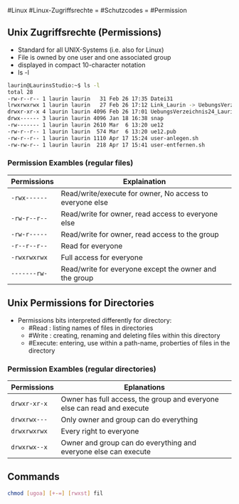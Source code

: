 #Linux 
#Linux-Zugriffsrechte = #Schutzcodes = #Permission

## Unix Zugriffsrechte (Permissions)
* Standard for all  UNIX-Systems (i.e. also for Linux)
* File is owned by one user and one associated group
* displayed in compact 10-character notation
* ls -l
```bash
laurin@LaurinsStudio:~$ ls -l
total 28
-rw-r--r-- 1 laurin laurin   31 Feb 26 17:35 Datei31
lrwxrwxrwx 1 laurin laurin   27 Feb 26 17:12 Link_Laurin -> UebungsVerzeichnis24_Laurin
drwxr-xr-x 4 laurin laurin 4096 Feb 26 17:01 UebungsVerzeichnis24_Laurin
drwx------ 3 laurin laurin 4096 Jan 18 16:38 snap
-rw------- 1 laurin laurin 2610 Mar  6 13:20 ue12
-rw-r--r-- 1 laurin laurin  574 Mar  6 13:20 ue12.pub
-rw-r--r-- 1 laurin laurin 1110 Apr 17 15:24 user-anlegen.sh
-rw-rw-r-- 1 laurin laurin  218 Apr 17 15:41 user-entfernen.sh
```
### Permission Exambles (regular files)

| Permissions  | Explaination                                             |
| ------------ | -------------------------------------------------------- |
| `-rwx------` | Read/write/execute for owner, No access to everyone else |
| `-rw-r--r--` | Read/write for owner, read access to everyone else       |
| `-rw-r-----` | Read/write for owner, read access to the group           |
| `-r--r--r--` | Read for everyone                                        |
| `-rwxrwxrwx` | Full access for everyone                                 |
| `-------rw-` | Read/write for everyone except the owner and the group   |

## Unix Permissions for Directories
* Permissions bits interpreted differently for directory:
	* #Read : listing names of files in directories
	* #Write : creating, renaming and deleting files within this directory
	* #Execute: entering, use within a path-name, proberties of files in the directory
### Permission Exambles (regular directories)
| Permissions  | Eplanations                                                             |
| ------------ | ----------------------------------------------------------------------- |
| `drwxr-xr-x` | Owner has full access, the group and everyone else can read and execute |
| `drwxrwx---` | Only owner and group can do everything                                  |
| `drwxrwxrwx` | Every right to everyone                                                 |
| `drwxrwx--x` | Owner and group can do everything and everyone else can execute         |
## Commands
```bash
chmod [ugoa] [+-=] [rwxst] fil

```

